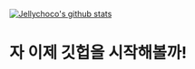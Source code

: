 [![Jellychoco's github stats](https://github-readme-stats.vercel.app/api?username=jellychoco)](https://github.com/anuraghazra/github-readme-stats)


# 자 이제 깃헙을 시작해볼까!
